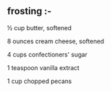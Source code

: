 ## frosting :-
½ cup butter, softened

8 ounces cream cheese, softened

4 cups confectioners' sugar

1 teaspoon vanilla extract

1 cup chopped pecans

